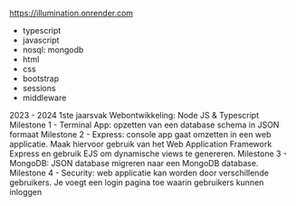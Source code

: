 https://illumination.onrender.com

* typescript
* javascript
* nosql: mongodb
* html
* css
* bootstrap
* sessions
* middleware

2023 - 2024 1ste jaarsvak Webontwikkeling: Node JS & Typescript
Milestone 1 - Terminal App: opzetten van een database schema in JSON formaat
Milestone 2 - Express: console app gaat omzetten in een web applicatie. Maak hiervoor gebruik van het Web Application Framework Express en gebruik EJS om dynamische views te genereren.
Milestone 3 - MongoDB: JSON database migreren naar een MongoDB database.
Milestone 4 - Security: web applicatie kan worden door verschillende gebruikers. Je voegt een login pagina toe waarin gebruikers kunnen inloggen
